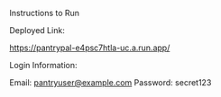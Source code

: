 Instructions to Run


Deployed Link:

https://pantrypal-e4psc7htla-uc.a.run.app/

Login Information:

Email: pantryuser@example.com
Password: secret123
